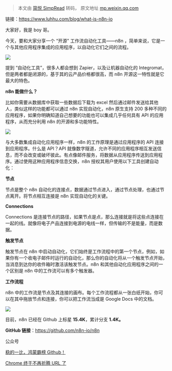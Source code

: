 > 本文由 [简悦 SimpRead](http://ksria.com/simpread/) 转码， 原文地址 [mp.weixin.qq.com](https://mp.weixin.qq.com/s?__biz=MzI4MjI1MTI0Mw==&mid=2247494705&idx=1&sn=f15c4094e6e355c5aaca4f0a57553d60&chksm=eb9e76b5dce9ffa377f3a621724ce3813a7ceb48ab5b35efb230f626aa7062450b0bbebf310a&mpshare=1&scene=1&srcid=0625NKfmOTpEjxeK4lzos0Bo&sharer_sharetime=1624561879125&sharer_shareid=7fece245937ac96f04f0fb8e1311fff1#rd)

链接：https://www.luhhu.com/blog/what-is-n8n-io

大家好，我是 boy 哥。

今天，要和大家分享一个 “开源” 工作流自动化工具——n8n ，简单来说，它是一个与其他应用程序集成的应用程序，以自动化它们之间的流程。

![](https://mmbiz.qpic.cn/mmbiz_png/ICQb3ibohNoqDSicIOib5HV61X8e14H8y3nq0dfuDuTORcFMTbGLicZQyrvZpIlPNoWsbxP2YL5R5wtKzbnwzdfUOg/640?wx_fmt=png)

提到 “自动化工具”，很多人都会想到 Zapier，以及让机器自动化的 Integromat，但是两者都是闭源的，基于其的云产品价格都很高，而 n8n 开源这一特性就是它最大的特色。

**n8n 能做什么？**

比如你需要从数据库中获取一些数据后下载为 excel 然后通过邮件发送给其他人，类似这样的功能都可以通过 n8n 实现自动化，n8n 原生支持 200 多种不同的应用程序，如果你明确知道自己想要的功能也可以集成几乎任何具有 API 的应用程序，从而充分利用 n8n 的开源和多功能特性。

![](https://mmbiz.qpic.cn/mmbiz_gif/ICQb3ibohNoqDSicIOib5HV61X8e14H8y3nS4l8aItS3PThGgrlhRdgyhiciaJ1kzLH3RLOlfjibHGUklkKye2SLOFAw/640?wx_fmt=gif)

与大多数集成自动化应用程序一样，n8n 的工作原理是通过应用程序的 API 连接到应用程序。什么是 API？API 就像数字隧道，允许不同的应用程序相互发送信息，而不会改变或破坏彼此。有点像邮件服务，将数据从应用程序传送到应用程序。通过使用这种应用程序信息交换，n8n 授权其用户使用以下工具创建自动化：

**节点**

节点是整个 n8n 自动化的连接点，数据通过节点进入，通过节点处理，也通过节点离开。将节点相互连接是 n8n 实现自动化的关键。

**Connections**

Connections 是连接节点的路径，如果节点是点，那么连接就是将这些点连接在一起的线。就像将电子产品连接到电源的电线一样，但传输的不是能量，而是数据。

**触发节点**

触发节点在 n8n 中启动自动化，它们始终是工作流程中的第一个节点，例如，如果你有一个收电子邮件时运行的自动化，那么你的自动化将从一个触发节点开始，当消息到达你的收件箱时激活该触发节点。n8n 和其他自动化应用程序之间的一个区别是 n8n 中的工作流可以有多个触发器。

**工作流程**

n8n 中的工作流是节点及其连接的画布。每个工作流程都从一张白纸开始，你可以在其中拖放节点和连接，你可以把工作流当成是 Google Docs 中的文档。

![](https://mmbiz.qpic.cn/mmbiz_png/ICQb3ibohNoqDSicIOib5HV61X8e14H8y3nlupA8puJicKicUIDibr0EJib6wiaicpJYFVVdN5l0HiaZwDDC0TcWRSluM1Tw/640?wx_fmt=png)

目前，n8n 已经在 Github 上标星 **15.4K**，累计分支 **1.4K。**

**GitHub 链接**：https://github.com/n8n-io/n8n

公众号

[稳的一比，鸿蒙霸榜 Github！](http://mp.weixin.qq.com/s?__biz=MzI4MjI1MTI0Mw==&mid=2247494672&idx=2&sn=68e5bd3d662361ff942c519ea83885c5&chksm=eb9e7694dce9ff8222f699f0100b10e103166180b4858a836b700262f94c08dc9e5b3e3b78c1&scene=21#wechat_redirect)

[Chrome 终于不再折腾 URL 了](http://mp.weixin.qq.com/s?__biz=MzI4MjI1MTI0Mw==&mid=2247494662&idx=1&sn=1b8be15de18dce817e8f795d7ade7183&chksm=eb9e7682dce9ff947dbcbc059674a25df038f027f28b453630ecb2d5a676b31fa84d86440fa7&scene=21#wechat_redirect)